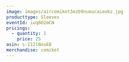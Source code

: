 ```yaml
---
image: images/aircomiket3ezb9nuoucaieokz.jpg
producttype: Sleeves
eventId: iuq6O2mCN
pricings:
  - quantity: 1
    price: 25
asin: s-I12lNxuE8
merchandise: comiket
---
```

